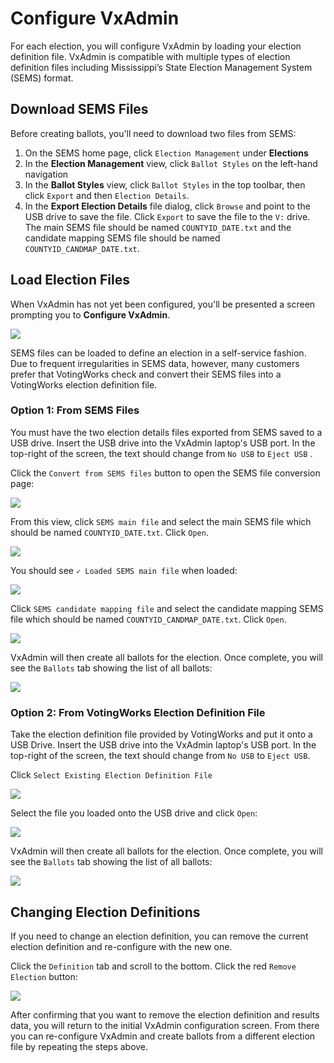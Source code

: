 # Configure VxAdmin

For each election, you will configure VxAdmin by loading your election definition file. VxAdmin is compatible with multiple types of election definition files including Mississippi’s State Election Management System (SEMS) format.&#x20;

## Download SEMS Files

Before creating ballots, you'll need to download two files from SEMS:

1. On the SEMS home page, click `Election Management` under **Elections**
2. In the **Election Management** view, click `Ballot Styles` on the left-hand navigation
3. In the **Ballot Styles** view, click `Ballot Styles` in the top toolbar, then click `Export` and then `Election Details`.&#x20;
4. In the **Export Election Details** file dialog, click `Browse` and point to the USB drive to save the file. Click `Export` to save the file to the `V:` drive. The main SEMS file should be named `COUNTYID_DATE.txt` and the candidate mapping SEMS file should be named `COUNTYID_CANDMAP_DATE.txt`.&#x20;

## Load Election Files

When VxAdmin has not yet been configured, you'll be presented a screen prompting you to **Configure VxAdmin**.

![](<../.gitbook/assets/image (184).png>)

SEMS files can be loaded to define an election in a self-service fashion. Due to frequent irregularities in SEMS data, however, many customers prefer that VotingWorks check and convert their SEMS files into a VotingWorks election definition file.

### Option 1: From SEMS Files

You must have the two election details files exported from SEMS saved to a USB drive. Insert the USB drive into the VxAdmin laptop's USB port. In the top-right of the screen, the text should change from `No USB` to `Eject USB` .

Click the `Convert from SEMS files` button to open the SEMS file conversion page:

![](<../.gitbook/assets/image (200).png>)

From this view, click `SEMS main file` and select the main SEMS file which should be named `COUNTYID_DATE.txt`. Click `Open`.&#x20;

![](<../.gitbook/assets/Screenshot from 2020-09-09 14-34-32.png>)

You should see `✓ Loaded SEMS main file` when loaded:

![](<../.gitbook/assets/image (90).png>)

Click `SEMS candidate mapping file` and select the candidate mapping SEMS file which should be named `COUNTYID_CANDMAP_DATE.txt`. Click `Open`.

![](<../.gitbook/assets/Screenshot from 2020-09-09 14-34-53.png>)

VxAdmin will then create all ballots for the election. Once complete, you will see the `Ballots` tab showing the list of all ballots:

![](<../.gitbook/assets/image (157).png>)

### Option 2: From VotingWorks Election Definition File

Take the election definition file provided by VotingWorks and put it onto a USB Drive. Insert the USB drive into the VxAdmin laptop's USB port. In the top-right of the screen, the text should change from `No USB` to `Eject USB`.

Click `Select Existing Election Definition File`&#x20;

![](<../.gitbook/assets/image (141).png>)

Select the file you loaded onto the USB drive and click `Open`:

![](<../.gitbook/assets/Screenshot from 2021-06-28 11-02-37.png>)

VxAdmin will then create all ballots for the election. Once complete, you will see the `Ballots` tab showing the list of all ballots:

![](<../.gitbook/assets/image (197).png>)

## Changing Election Definitions

If you need to change an election definition, you can remove the current election definition and re-configure with the new one.&#x20;

Click the `Definition` tab and scroll to the bottom. Click the red `Remove Election` button:

![](<../.gitbook/assets/image (101).png>)

After confirming that you want to remove the election definition and results data, you will return to the initial VxAdmin configuration screen. From there you can re-configure VxAdmin and create ballots from a different election file by repeating the steps above.
